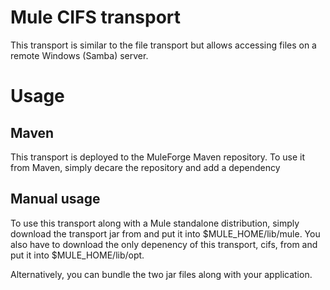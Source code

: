 # Mule CIFS transport #

This transport is similar to the file transport but allows accessing files on a remote Windows (Samba) server.

# Usage #
## Maven ##
This transport is deployed to the MuleForge Maven repository. To use it from Maven, simply decare the repository and add a dependency

## Manual usage ##
To use this transport along with a Mule standalone distribution, simply download the transport jar from <url here> and put it into $MULE_HOME/lib/mule. You also have to download the only depenency of this transport, cifs, from <url here> and put it into $MULE_HOME/lib/opt.

Alternatively, you can bundle the two jar files along with your application.